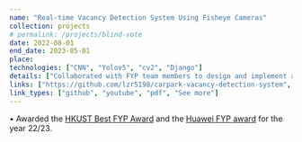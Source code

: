 ```yaml
---
name: "Real-time Vacancy Detection System Using Fisheye Cameras"
collection: projects
# permalink: /projects/blind-vote
date: 2022-08-01
end_date: 2023-05-01
place: 
technologies: ["CNN", "Yolov5", "cv2", "Django"]
details: ["Collaborated with FYP team members to design and implement a Vacancy Detection System for a smart car park, achieving 91% accuracy with no false detections in real-world testing.", "The system utilizes transfer learning, CNN, and YOLOv5, and achieves a wider detection angle than industry standards by incorporating a fisheye camera and an undistortion algorithm."]
links: ["https://github.com/lzr5198/carpark-vacancy-detection-system", "https://www.youtube.com/watch?v=KC4RcZ52hQg", "/files/smart-carpark-report.pdf", "https://cse.hkust.edu.hk/ug/fyp/bestfyp/#year2022-2023"]
link_types: ["github", "youtube", "pdf", "See more"]
---
```

<p>
  &#x2022; Awarded the <a target="_blank" href="/files/prof_sc_best_fyp.pdf">HKUST Best FYP Award</a> and the <a target="_blank" href="/files/industry_best_fyp.pdf">Huawei FYP award</a> for the year 22/23.
</p>
